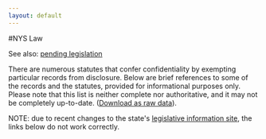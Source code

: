 ```yaml
---
layout: default
---
```


#NYS Law

See also: [pending legislation](../legislation)

There are numerous statutes that confer confidentiality by exempting particular records from disclosure.
Below are brief references to some of the records and the statutes, provided for informational purposes only. Please note that this list is neither complete nor authoritative, and it may not be completely up-to-date. ([Download as raw data](enacted-laws.csv)).

NOTE: due to recent changes to the state's [legislative information site](http://public.leginfo.state.ny.us/lawssrch.cgi?NVLWO:), the links below do not work correctly.

<div id="laws-div"></div>
<script type="text/javascript" src="//code.jquery.com/jquery-2.1.3.min.js"></script>
<script type="text/javascript" src="//cdn.datatables.net/1.10.4/js/jquery.dataTables.min.js"></script>
<script type="text/javascript" src="../js/jquery-csv.0.71.js"></script>
<link rel="stylesheet" type="text/css" href="//cdn.datatables.net/1.10.4/css/jquery.dataTables.min.css">

<script type="text/javascript">

  $( document ).ready(function() {
    $.ajax("enacted-laws.csv", {
      success: function(returnedData, textStatus, jqXHR) {
        $.csv.toObjects(returnedData, {}, function(err, csvData) {
          $("#laws-div").html('<span id="laws_count"></span><table id="laws-table" cellpadding="0" cellspacing="0" border="0" class="display" width="100%"></table>');
          $("#laws-table").DataTable({
            // "ajax": webUrl,   // loading data this way doesn't work. Maybe a jquery version compatability issue?
            "data": csvData,
            "paging": false,
            "processing": true,  // only useful if DataTable's ajax handler is used
            "order": [[1, "asc"]],
            "columns": [
              {"title": "Source", "data": "Source", "width": "10%"},
              {"title": "Law", "data": "Law", "width": "35%", "render": function(data, type, full, meta){
                if (full.Link) { return '<a href="' + full.Link + '" target="_new">' + full.Law + ' ' + full.Section + '</a>' }
                  else { return full.Law + ' ' + full.Section }
              }},
              {"title": "Description", "data":"Description", "width": "40%"},
              {"title": "Notes", "data": "Notes", "width": "20%"}
  
              //{"title":"Title", "data": "title", "render": function(data, type, full, meta){
              //  if (full.landingPage) { return '<a href="' + full.landingPage + '" target="_new">' + data + '</a>'}
              //    else {return data}
              //  }},
            ]
          });
          $("#laws_count").text('Total items: ' + $("#laws-table").DataTable().rows()[0].length);
        });
      },
      error: function(jqXHR, textStatus, errorThrown) {
        alert("unable to load CSV data file: " + errorThrown);
      }
          
          
    });
  });
  
</script>
